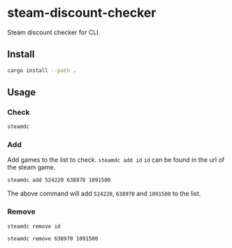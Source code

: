 # steam-discount-checker
Steam discount checker for CLI.

## Install
```bash
cargo install --path .
```

## Usage

### Check
```bash
steamdc
```

### Add
Add games to the list to check.
`steamdc add id`
`id` can be found in the url of the steam game.
```bash
steamdc add 524220 638970 1091500
```
The above command will add `524220`, `638970` and `1091500` to the list.

### Remove
`steamdc remove id`
```bash
steamdc remove 638970 1091500
```
